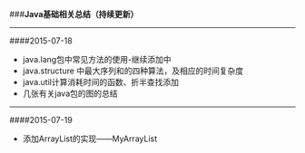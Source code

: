 ###**Java基础相关总结（持续更新）**

---
####2015-07-18

- java.lang包中常见方法的使用-继续添加中
- java.structure 中最大序列和的四种算法，及相应的时间复杂度
- java.util计算消耗时间的函数、折半查找添加
- 几张有关java包的图的总结

---
####2015-07-19

- 添加ArrayList的实现——MyArrayList